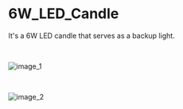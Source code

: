 # 6W_LED_Candle
It's a 6W LED candle that serves as a backup light.

&nbsp;

![image_1]()

&nbsp;

![image_2]()

&nbsp;
